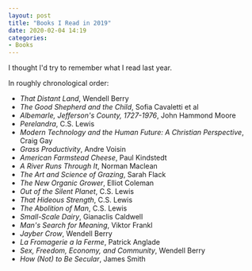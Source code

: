 ```yaml
---
layout: post
title: "Books I Read in 2019"
date: 2020-02-04 14:19
categories:
- Books
---
```


I thought I'd try to remember what I read last year.

<!-- more -->

In roughly chronological order:

- *That Distant Land*, Wendell Berry
- *The Good Shepherd and the Child*, Sofia Cavaletti et al
- *Albemarle, Jefferson's County, 1727-1976*, John Hammond Moore
- *Perelandra*, C.S. Lewis
- *Modern Technology and the Human Future: A Christian Perspective*, Craig Gay
- *Grass Productivity*, Andre Voisin
- *American Farmstead Cheese*, Paul Kindstedt
- *A River Runs Through It*, Norman Maclean
- *The Art and Science of Grazing*, Sarah Flack
- *The New Organic Grower*, Elliot Coleman
- *Out of the Silent Planet*, C.S. Lewis
- *That Hideous Strength*, C.S. Lewis
- *The Abolition of Man*, C.S. Lewis
- *Small-Scale Dairy*, Gianaclis Caldwell
- *Man's Search for Meaning*, Viktor Frankl
- *Jayber Crow*, Wendell Berry
- *La Fromagerie a la Ferme*, Patrick Anglade
- *Sex, Freedom, Economy, and Community*, Wendell Berry
- *How (Not) to Be Secular*, James Smith
